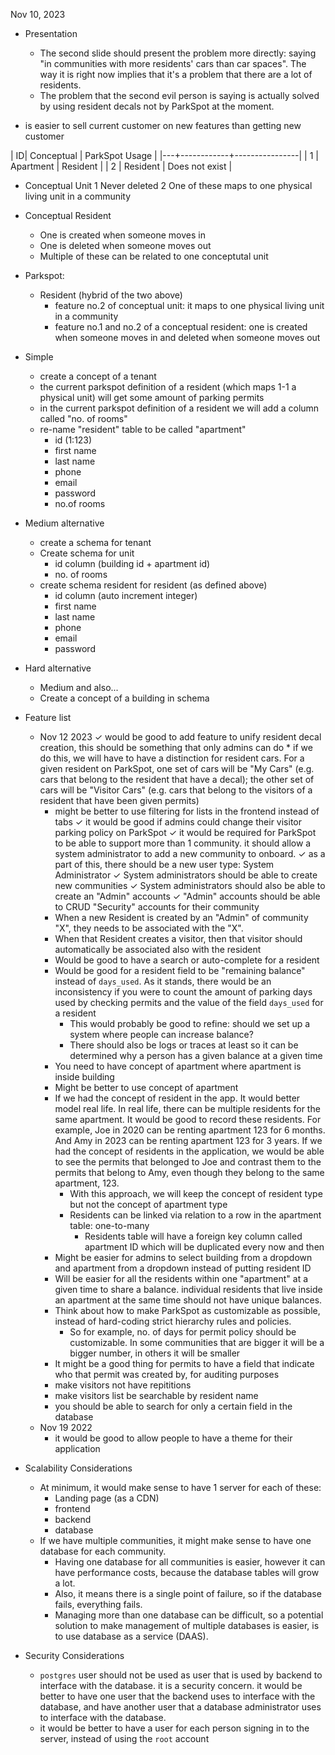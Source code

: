 Nov 10, 2023

* Presentation
    * The second slide should present the problem more directly: saying "in communities with more residents' cars than car spaces". The way it is right now implies that it's a problem that there are a lot of residents.
    * The problem that the second evil person is saying is actually solved by using resident decals not by ParkSpot at the moment.

* is easier to sell current customer on new features than getting new customer

| ID| Conceptual | ParkSpot Usage |
|---+------------+----------------|
| 1 | Apartment  | Resident       |
| 2 | Resident   | Does not exist |



* Conceptual Unit
    1 Never deleted
    2 One of these maps to one physical living unit in a community
* Conceptual Resident
    * One is created when someone moves in
    * One is deleted when someone moves out
    * Multiple of these can be related to one conceptutal unit

* Parkspot:
    * Resident (hybrid of the two above)
        * feature no.2 of conceptual unit: it maps to one physical living unit in a community
        * feature no.1 and no.2 of a conceptual resident: one is created when someone moves in and deleted when someone moves out

* Simple
    * create a concept of a tenant
    * the current parkspot definition of a resident (which maps 1-1 a physical unit) will get some amount of parking permits
    * in the current parkspot definition of a resident we will add a column called "no. of rooms"
    * re-name "resident" table to be called "apartment"
        * id (1:123)
        * first name
        * last name
        * phone
        * email
        * password
        * no.of rooms
* Medium alternative
    * create a schema for tenant
    * Create schema for unit
        * id column (building id + apartment id)
        * no. of rooms
    * create schema resident for resident (as defined above)
        * id column (auto increment integer)
        * first name
        * last name
        * phone
        * email
        * password
* Hard alternative
    * Medium and also...
    * Create a concept of a building in schema

* Feature list
    * Nov 12 2023
        ✓ would be good to add feature to unify resident decal creation, this should be something that only admins can do
            * if we do this, we will have to have a distinction for resident cars. For a given resident on ParkSpot, one set of cars will be "My Cars" (e.g. cars that belong to the resident that have a decal); the other set of cars will be "Visitor Cars" (e.g. cars that belong to the visitors of a resident that have been given permits)
        * might be better to use filtering for lists in the frontend instead of tabs 
        ✓ it would be good if admins could change their visitor parking policy on ParkSpot
        ✓ it would be required for ParkSpot to be able to support more than 1 community. it should allow a system administrator to add a new community to onboard.
        ✓ as a part of this, there should be a new user type: System Administrator
            ✓ System administrators should be able to create new communities
            ✓ System administrators should also be able to create an "Admin" accounts
        ✓ "Admin" accounts should be able to CRUD "Security" accounts for their community
        * When a new Resident is created by an "Admin" of community "X", they needs to be associated with the "X".
        * When that Resident creates a visitor, then that visitor should automatically be associated also with the resident
        * Would be good to have a search or auto-complete for a resident
        * Would be good for a resident field to be "remaining balance" instead of `days_used`. As it stands, there would be an inconsistency if you were to count the amount of parking days used by checking permits and the value of the field `days_used` for a resident
            * This would probably be good to refine: should we set up a system where people can increase balance?
            * There should also be logs or traces at least so it can be determined why a person has a given balance at a given time
        * You need to have concept of apartment where apartment is inside building
        * Might be better to use concept of apartment
        * If we had the concept of resident in the app. It would better model real life. In real life, there can be multiple residents for the same apartment. It would be good to record these residents. For example, Joe in 2020 can be renting apartment 123 for 6 months. And Amy in 2023 can be renting apartment 123 for 3 years. If we had the concept of residents in the application, we would be able to see the permits that belonged to Joe and contrast them to the permits that belong to Amy, even though they belong to the same apartment, 123.
            * With this approach, we will keep the concept of resident type but not the concept of apartment type
            * Residents can be linked via relation to a row in the apartment table: one-to-many
                * Residents table will have a foreign key column called apartment ID which will be duplicated every now and then
        * Might be easier for admins to select building from a dropdown and apartment from a dropdown instead of putting resident ID
        * Will be easier for all the residents within one "apartment" at a given time to share a balance. individual residents that live inside an apartment at the same time should not have unique balances.
        * Think about how to make ParkSpot as customizable as possible, instead of hard-coding strict hierarchy rules and policies.
            * So for example, no. of days for permit policy should be customizable. In some communities that are bigger it will be a bigger number, in others it will be smaller
        * It might be a good thing for permits to have a field that indicate who that permit was created by, for auditing purposes
        * make visitors not have repititions
        * make visitors list be searchable by resident name
        * you should be able to search for only a certain field in the database
    * Nov 19 2022
        * it would be good to allow people to have a theme for their application

* Scalability Considerations
    * At minimum, it would make sense to have 1 server for each of these:
        * Landing page (as a CDN)
        * frontend
        * backend
        * database
    * If we have multiple communities, it might make sense to have one database for each community.
        * Having one database for all communities is easier, however it can have performance costs, because the database tables will grow a lot.
        * Also, it means there is a single point of failure, so if the database fails, everything fails.
        * Managing more than one database can be difficult, so a potential solution to make management of multiple databases is easier, is to use database as a service (DAAS).

* Security Considerations
    * `postgres` user should not be used as user that is used by backend to interface with the database. it is a security concern. it would be better to have one user that the backend uses to interface with the database, and have another user that a database administrator uses to interface with the database.
    * it would be better to have a user for each person signing in to the server, instead of using the `root` account

